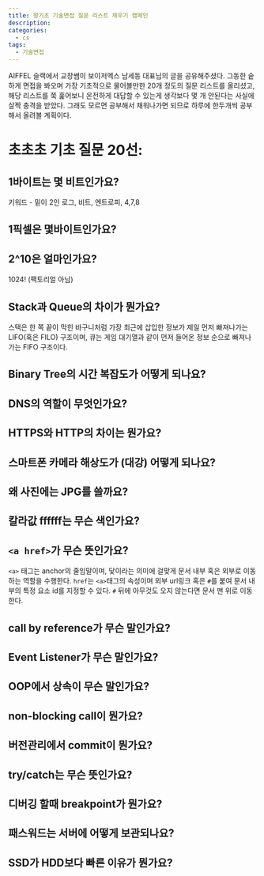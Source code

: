 ```yaml
---
title: 왕기초 기술면접 질문 리스트 채우기 캠페인
description:
categories:
  - cs
tags:
  - 기술면접
---
```


AIFFEL 슬랙에서 교장쌤이 보이저엑스 남세동 대표님의 글을 공유해주셨다. 그동한 숱하게 면접을 봐오며 가장 기초적으로 물어볼만한 20개 정도의 질문 리스트를 올리셨고, 해당 리스트를 쭉 훑어보니 온전하게 대답할 수 있는게 생각보다 몇 개 안된다는 사실에 살짝 충격을 받았다. 그래도 모르면 공부해서 채워나가면 되므로 하루에 한두개씩 공부해서 올려볼 계획이다.

# 초초초 기초 질문 20선:

## 1바이트는 몇 비트인가요?

키워드 - 밑이 2인 로그, 비트, 엔트로피, 4,7,8

## 1픽셀은 몇바이트인가요?

## 2^10은 얼마인가요?

1024! (팩토리얼 아님)

## Stack과 Queue의 차이가 뭔가요?

스택은 한 쪽 끝이 막힌 바구니처럼 가장 최근에 삽입한 정보가 제일 먼저 빠져나가는 LIFO(혹은 FILO) 구조이며, 큐는 게임 대기열과 같이 먼저 들어온 정보 순으로 빠져나가는 FIFO 구조이다.

## Binary Tree의 시간 복잡도가 어떻게 되나요?

## DNS의 역할이 무엇인가요?

## HTTPS와 HTTP의 차이는 뭔가요?

## 스마트폰 카메라 해상도가 (대강) 어떻게 되나요?

## 왜 사진에는 JPG를 쓸까요?

## 칼라값 ffffff는 무슨 색인가요?

## `<a href>`가 무슨 뜻인가요?

`<a>` 태그는 anchor의 줄임말이며, 닻이라는 의미에 걸맞게 문서 내부 혹은 외부로 이동하는 역할을 수행한다. `href`는 `<a>`태그의 속성이며 외부 url링크 혹은 `#`를 붙여 문서 내부의 특정 요소 id를 지정할 수 있다. `#` 뒤에 아무것도 오지 않는다면 문서 맨 위로 이동한다.

## call by reference가 무슨 말인가요?

## Event Listener가 무슨 말인가요?

## OOP에서 상속이 무슨 말인가요?

## non-blocking call이 뭔가요?

## 버전관리에서 commit이 뭔가요?

## try/catch는 무슨 뜻인가요?

## 디버깅 할때 breakpoint가 뭔가요?

## 패스워드는 서버에 어떻게 보관되나요?

## SSD가 HDD보다 빠른 이유가 뭔가요?
